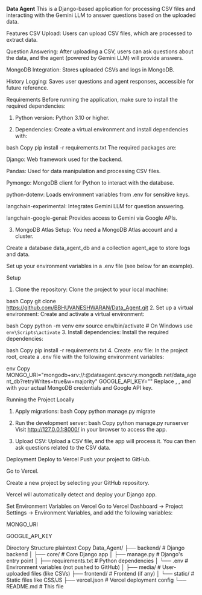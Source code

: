 **Data Agent**
This is a Django-based application for processing CSV files and interacting with the Gemini LLM to answer questions based on the uploaded data.

Features
CSV Upload: Users can upload CSV files, which are processed to extract data.

Question Answering: After uploading a CSV, users can ask questions about the data, and the agent (powered by Gemini LLM) will provide answers.

MongoDB Integration: Stores uploaded CSVs and logs in MongoDB.

History Logging: Saves user questions and agent responses, accessible for future reference.

Requirements
Before running the application, make sure to install the required dependencies:

1. Python version:
Python 3.10 or higher.

2. Dependencies:
Create a virtual environment and install dependencies with:

bash
Copy
pip install -r requirements.txt
The required packages are:

Django: Web framework used for the backend.

Pandas: Used for data manipulation and processing CSV files.

Pymongo: MongoDB client for Python to interact with the database.

python-dotenv: Loads environment variables from .env for sensitive keys.

langchain-experimental: Integrates Gemini LLM for question answering.

langchain-google-genai: Provides access to Gemini via Google APIs.

3. MongoDB Atlas Setup:
You need a MongoDB Atlas account and a cluster.

Create a database data_agent_db and a collection agent_age to store logs and data.

Set up your environment variables in a .env file (see below for an example).

Setup
1. Clone the repository:
Clone the project to your local machine:

bash
Copy
git clone https://github.com/BBHUVANESHWARAN/Data_Agent.git
2. Set up a virtual environment:
Create and activate a virtual environment:

bash
Copy
python -m venv env
source env/bin/activate  # On Windows use `env\Scripts\activate`
3. Install dependencies:
Install the required dependencies:

bash
Copy
pip install -r requirements.txt
4. Create .env file:
In the project root, create a .env file with the following environment variables:

env
Copy
MONGO_URI="mongodb+srv://<username>:<password>@dataagent.qvscvry.mongodb.net/data_agent_db?retryWrites=true&w=majority"
GOOGLE_API_KEY="<your-google-api-key>"
Replace <username>, <password>, and <your-google-api-key> with your actual MongoDB credentials and Google API key.

Running the Project Locally
1. Apply migrations:
bash
Copy
python manage.py migrate
2. Run the development server:
bash
Copy
python manage.py runserver
Visit http://127.0.0.1:8000/ in your browser to access the app.

3. Upload CSV:
Upload a CSV file, and the app will process it. You can then ask questions related to the CSV data.

Deployment
Deploy to Vercel
Push your project to GitHub.

Go to Vercel.

Create a new project by selecting your GitHub repository.

Vercel will automatically detect and deploy your Django app.

Set Environment Variables on Vercel
Go to Vercel Dashboard → Project Settings → Environment Variables, and add the following variables:

MONGO_URI

GOOGLE_API_KEY

Directory Structure
plaintext
Copy
Data_Agent/
├── backend/                   # Django backend
│   ├── core/                   # Core Django app
│   ├── manage.py               # Django's entry point
│   ├── requirements.txt        # Python dependencies
│   └── .env                    # Environment variables (not pushed to GitHub)
│
├── media/                      # User-uploaded files (like CSVs)
├── frontend/                   # Frontend (if any)
│   └── static/                 # Static files like CSS/JS
├── vercel.json                 # Vercel deployment config
└── README.md                   # This file
